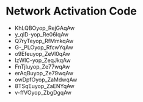 # Network Activation Code
* KhLQBOyop_RejGAqAw
* y_qlD-yop_Re06IqAw
* Q7ryTeyop_RfMmkqAw
* G-_PLOyop_RfcwYqAw
* o9Efeuyop_ZeVl0qAw
* lzWIC-yop_ZeqJkqAw
* FnTjIuyop_Ze77wqAw
* erAqBuyop_Ze79wqAw
* owDpfOyop_ZaMdwqAw
* 8TSqEuyop_ZaENYqAw
* v-ffVOyop_ZbgDgqAw